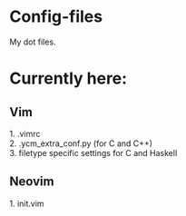 # Config-files
My dot files.
# Currently here: <br>
<p>
<h2>
Vim
</h2>
	1. .vimrc <br>
	2. .ycm_extra_conf.py (for C and C++) <br>
	3. filetype specific settings for C and Haskell <br>
<h2>
Neovim
</h2>
	1. init.vim
</p>
